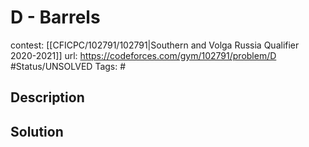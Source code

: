 # D - Barrels

contest: [[CFICPC/102791/102791|Southern and Volga Russia Qualifier 2020-2021]]
url: https://codeforces.com/gym/102791/problem/D
#Status/UNSOLVED
Tags: #

## Description

## Solution

